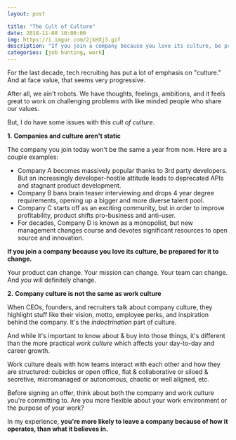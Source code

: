 ```yaml
---
layout: post

title: "The Cult of Culture"
date: 2018-11-08 10:00:00
img: https://i.imgur.com/2jkHXj3.gif
description: "If you join a company because you love its culture, be prepared for it to change"
categories: [job hunting, work]
---
```


For the last decade, tech recruiting has put a lot of emphasis on "culture." And at face value, that seems very progressive. 

After all, we ain't robots. We have thoughts, feelings, ambitions, and it feels great to work on challenging problems with like minded people who share our values.

But, I do have some issues with this _cult of culture_.

**1.** **Companies and culture aren't static**

The company you join today won't be the same a year from now. Here are a couple examples:

- Company A becomes massively popular thanks to 3rd party developers. But an increasingly developer-hostile attitude leads to deprecated APIs and stagnant product development.
- Company B bans brain teaser interviewing and drops 4 year degree requirements, opening up a bigger and more diverse talent pool.
- Company C starts off as an exciting community, but in order to improve profitability, product shifts pro-business and anti-user.
- For decades, Company D is known as a monopolist, but new management changes course and devotes significant resources to open source and innovation.

**If you join a company because you love its culture, be prepared for it to change.** 

Your product can change. Your mission can change. Your team can change. And _you_ will definitely change.

**2.** **Company culture is not the same as work culture** 

When CEOs, founders, and recruiters talk about company culture, they highlight stuff like their vision, motto, employee perks, and inspiration behind the company. It's the _indoctrination_ part of culture.

And while it's important to know about & buy into those things, it's different than the more practical _work culture_ which affects your day-to-day and career growth. 

Work culture deals with how teams interact with each other and how they are structured: cubicles or open office, flat & collaborative or siloed & secretive, micromanaged or autonomous, chaotic or well aligned, etc.

Before signing an offer, think about both the company and work culture you're committing to. Are you more flexible about your work environment or the purpose of your work?

In my experience, **you're more likely to leave a company because of how it operates, than what it believes in.**
